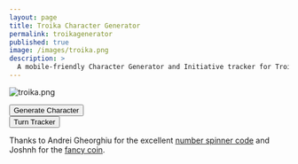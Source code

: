 ```yaml
---
layout: page
title: Troika Character Generator
permalink: troikagenerator
published: true
image: /images/troika.png
description: >
  A mobile-friendly Character Generator and Initiative tracker for Troika.
---
```


![troika.png]({{site.url}}/images/troika.png)

<div class="row">
  <div class="col tightSpacing buttonWrapper"><button id="weaponButton" class="btn troikabtn btn-lg" onclick="generate()">Generate
      Character</button></div>
  <div class="col tightSpacing buttonWrapper"><button id="weaponButton" class="btn troikabtn btn-lg" onclick="showTracker()">Turn
      Tracker</button></div>
</div>

<div class="container generatorCard" id="charCard" style="display:none;">
  <div class="row">
    <div class="col-12 tightSpacing h1" id="charClass">THIS IS BROKEN! FLEE!</div>
  </div>
  <div class="row" style="justify-content: space-around !important;">
    <div class="col-3 tightSpacing h3" id="charStamina"></div>
    <div class="col-3 tightSpacing h3" id="charSkill"></div>
    <div class="col-3 tightSpacing h3" id="charLuck"></div>
  </div>
  <hr class="tightSpacing">
  <div class="row">

  </div>
  <div class="row">
    <div class="col-xl-6 col-12" id="descr">
    </div>
    <div class="col-xl-6 col-12" id="poss">
    </div>
  </div>
  <h3 style="text-align: center;">TAKE A SCREENSHOT SO YOU DON'T LOSE YOUR CHARACTER</h3>
</div>

<div class="container generatorCard" id="turnCard" style="display:none;">
  <div class="row">
    <div class="col" style="max-width: 250px;">
      <div class="number-input">
        <button onclick="this.parentNode.querySelector('input[type=number]').stepDown()"></button>
        <input class="quantity" min="0" name="quantity" value="4" type="number" max="20" id="turnPC">
        <button onclick="this.parentNode.querySelector('input[type=number]').stepUp()" class="plus"></button>
      </div>
    </div>
    <div class="col">
      <h2 class="tightSpacing">Player Characters</h2>
    </div>
  </div>


  <div class="row">
    <div class="col" style="max-width: 250px;">
      <div class="number-input">
        <button onclick="this.parentNode.querySelector('input[type=number]').stepDown()"></button>
        <input class="quantity" min="0" name="quantity" value="0" type="number" max="999" id="turnHench">
        <button onclick="this.parentNode.querySelector('input[type=number]').stepUp()" class="plus"></button>
      </div>
    </div>
    <div class="col">
      <h2 class="tightSpacing">Henchlings</h2>
    </div>
  </div>

  <div class="row">
    <div class="col" style="max-width: 250px;">
      <div class="number-input">
        <button onclick="this.parentNode.querySelector('input[type=number]').stepDown()"></button>
        <input class="quantity" min="0" name="quantity" value="10" type="number" max="999" id="turnEnemy">
        <button onclick="this.parentNode.querySelector('input[type=number]').stepUp()" class="plus"></button>
      </div>
    </div>
    <div class="col">
      <h2 class="tightSpacing">Combined Enemy Initiative</h2>
    </div>
  </div>

  <hr class="tightSpacing">

  <div class="row">
    <div class="col-6 tightSpacing buttonWrapper"><button id="weaponButton" class="btn troikabtn btn-lg" onclick="turns('round')">New
        Round</button></div>
    <div class="col-6 tightSpacing buttonWrapper"><button id="weaponButton" class="btn troikabtn btn-lg" onclick="turns('next')">Next
        Turn</button></div>
  </div>

  <div class="coinDiv">
    <div class="coin" id="tokenCoin">
      <div id="coinText">New Round</div>
    </div>
  </div>


<div class="row">
  <div class="col" id="turnList">
      <h3 class="tightSpacing"></h3>
  </div>
  <div class="col" id="tokenList" style="margin-top: 20px;">
      <h3 class="tightSpacing">Set the numbers above then click "New Round".</h3>
  </div>
</div>


</div>

Thanks to Andrei Gheorghiu for the excellent [number spinner code](https://stackoverflow.com/a/45396364/2611856) and Joshnh for the [fancy coin](http://jsfiddle.net/joshnh/Bz22S/).

<script async src="/_pages/troika.js" charset="utf-8"></script>